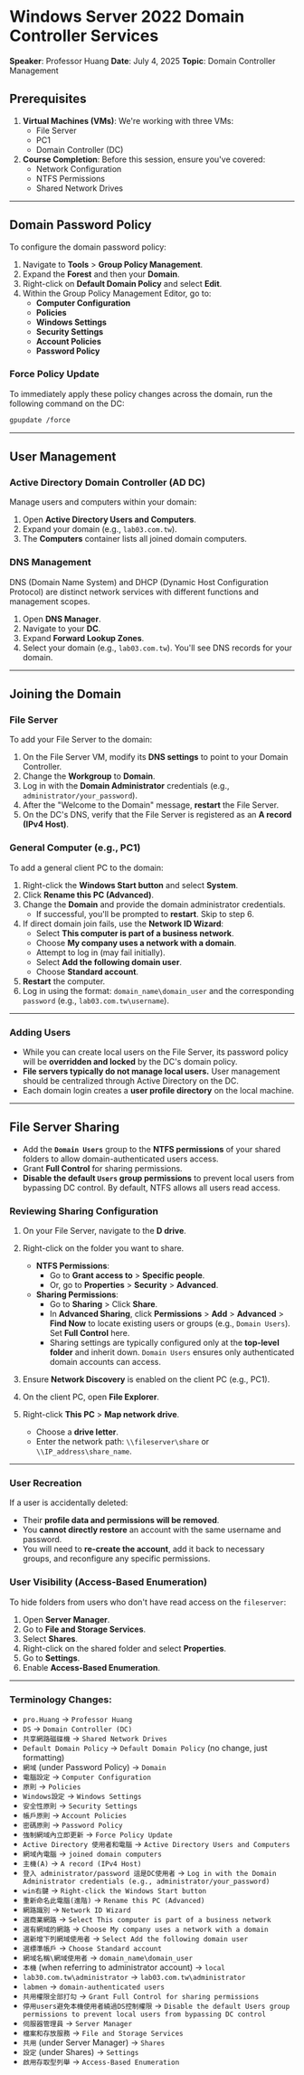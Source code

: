 # Windows Server 2022 Domain Controller Services

**Speaker**: Professor Huang
**Date**: July 4, 2025
**Topic**: Domain Controller Management

## Prerequisites

1.  **Virtual Machines (VMs)**: We're working with three VMs:
      * File Server
      * PC1
      * Domain Controller (DC)
2.  **Course Completion**: Before this session, ensure you've covered:
      * Network Configuration
      * NTFS Permissions
      * Shared Network Drives

-----

## Domain Password Policy

To configure the domain password policy:

1.  Navigate to **Tools** \> **Group Policy Management**.
2.  Expand the **Forest** and then your **Domain**.
3.  Right-click on **Default Domain Policy** and select **Edit**.
4.  Within the Group Policy Management Editor, go to:
      * **Computer Configuration**
      * **Policies**
      * **Windows Settings**
      * **Security Settings**
      * **Account Policies**
      * **Password Policy**

### Force Policy Update

To immediately apply these policy changes across the domain, run the following command on the DC:

```bash
gpupdate /force
```

-----

## User Management

### Active Directory Domain Controller (AD DC)

Manage users and computers within your domain:

1.  Open **Active Directory Users and Computers**.
2.  Expand your domain (e.g., `lab03.com.tw`).
3.  The **Computers** container lists all joined domain computers.

### DNS Management

DNS (Domain Name System) and DHCP (Dynamic Host Configuration Protocol) are distinct network services with different functions and management scopes.

1.  Open **DNS Manager**.
2.  Navigate to your **DC**.
3.  Expand **Forward Lookup Zones**.
4.  Select your domain (e.g., `lab03.com.tw`). You'll see DNS records for your domain.

-----

## Joining the Domain

### File Server

To add your File Server to the domain:

1.  On the File Server VM, modify its **DNS settings** to point to your Domain Controller.
2.  Change the **Workgroup** to **Domain**.
3.  Log in with the **Domain Administrator** credentials (e.g., `administrator/your_password`).
4.  After the "Welcome to the Domain" message, **restart** the File Server.
5.  On the DC's DNS, verify that the File Server is registered as an **A record (IPv4 Host)**.

### General Computer (e.g., PC1)

To add a general client PC to the domain:

1.  Right-click the **Windows Start button** and select **System**.
2.  Click **Rename this PC (Advanced)**.
3.  Change the **Domain** and provide the domain administrator credentials.
      * If successful, you'll be prompted to **restart**. Skip to step 6.
4.  If direct domain join fails, use the **Network ID Wizard**:
      * Select **This computer is part of a business network**.
      * Choose **My company uses a network with a domain**.
      * Attempt to log in (may fail initially).
      * Select **Add the following domain user**.
      * Choose **Standard account**.
5.  **Restart** the computer.
6.  Log in using the format: `domain_name\domain_user` and the corresponding `password` (e.g., `lab03.com.tw\username`).

-----

### Adding Users

  * While you can create local users on the File Server, its password policy will be **overridden and locked** by the DC's domain policy.
  * **File servers typically do not manage local users.** User management should be centralized through Active Directory on the DC.
  * Each domain login creates a **user profile directory** on the local machine.

-----

## File Server Sharing

  * Add the **`Domain Users`** group to the **NTFS permissions** of your shared folders to allow domain-authenticated users access.
  * Grant **Full Control** for sharing permissions.
  * **Disable the default `Users` group permissions** to prevent local users from bypassing DC control. By default, NTFS allows all users read access.

### Reviewing Sharing Configuration

1.  On your File Server, navigate to the **D drive**.

2.  Right-click on the folder you want to share.

      * **NTFS Permissions**:
          * Go to **Grant access to** \> **Specific people**.
          * Or, go to **Properties** \> **Security** \> **Advanced**.
      * **Sharing Permissions**:
          * Go to **Sharing** \> Click **Share**.
          * In **Advanced Sharing**, click **Permissions** \> **Add** \> **Advanced** \> **Find Now** to locate existing users or groups (e.g., `Domain Users`). Set **Full Control** here.
          * Sharing settings are typically configured only at the **top-level folder** and inherit down. `Domain Users` ensures only authenticated domain accounts can access.

3.  Ensure **Network Discovery** is enabled on the client PC (e.g., PC1).

4.  On the client PC, open **File Explorer**.

5.  Right-click **This PC** \> **Map network drive**.

      * Choose a **drive letter**.
      * Enter the network path: `\\fileserver\share` or `\\IP_address\share_name`.

-----

### User Recreation

If a user is accidentally deleted:

  * Their **profile data and permissions will be removed**.
  * You **cannot directly restore** an account with the same username and password.
  * You will need to **re-create the account**, add it back to necessary groups, and reconfigure any specific permissions.

### User Visibility (Access-Based Enumeration)

To hide folders from users who don't have read access on the `fileserver`:

1.  Open **Server Manager**.
2.  Go to **File and Storage Services**.
3.  Select **Shares**.
4.  Right-click on the shared folder and select **Properties**.
5.  Go to **Settings**.
6.  Enable **Access-Based Enumeration**.

-----

### Terminology Changes:

  * `pro.Huang` -\> `Professor Huang`
  * `DS` -\> `Domain Controller (DC)`
  * `共享網路磁碟機` -\> `Shared Network Drives`
  * `Default Domain Policy` -\> `Default Domain Policy` (no change, just formatting)
  * `網域` (under Password Policy) -\> `Domain`
  * `電腦設定` -\> `Computer Configuration`
  * `原則` -\> `Policies`
  * `Windows設定` -\> `Windows Settings`
  * `安全性原則` -\> `Security Settings`
  * `帳戶原則` -\> `Account Policies`
  * `密碼原則` -\> `Password Policy`
  * `強制網域內立即更新` -\> `Force Policy Update`
  * `Active Directory 使用者和電腦` -\> `Active Directory Users and Computers`
  * `網域內電腦` -\> `joined domain computers`
  * `主機(A)` -\> `A record (IPv4 Host)`
  * `登入 administrator/password 這是DC使用者` -\> `Log in with the Domain Administrator credentials (e.g., administrator/your_password)`
  * `win右鍵` -\> `Right-click the Windows Start button`
  * `重新命名此電腦(進階)` -\> `Rename this PC (Advanced)`
  * `網路識別` -\> `Network ID Wizard`
  * `選商業網路` -\> `Select This computer is part of a business network`
  * `選有網域的網路` -\> `Choose My company uses a network with a domain`
  * `選新增下列網域使用者` -\> `Select Add the following domain user`
  * `選標準帳戶` -\> `Choose Standard account`
  * `網域名稱\網域使用者` -\> `domain_name\domain_user`
  * `本機` (when referring to administrator account) -\> `local`
  * `lab30.com.tw\administrator` -\> `lab03.com.tw\administrator`
  * `labmen` -\> `domain-authenticated users`
  * `共用權限全部打勾` -\> `Grant Full Control for sharing permissions`
  * `停用users避免本機使用者繞過DS控制權限` -\> `Disable the default Users group permissions to prevent local users from bypassing DC control`
  * `伺服器管理員` -\> `Server Manager`
  * `檔案和存放服務` -\> `File and Storage Services`
  * `共用` (under Server Manager) -\> `Shares`
  * `設定` (under Shares) -\> `Settings`
  * `啟用存取型列舉` -\> `Access-Based Enumeration`


